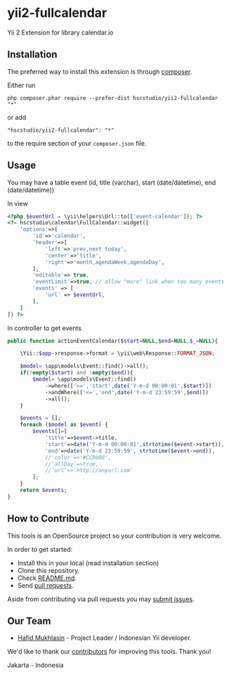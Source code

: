 # yii2-fullcalendar

Yii 2 Extension for library calendar.io

Installation
------------

The preferred way to install this extension is through [composer](http://getcomposer.org/download/).

Either run

```
php composer.phar require --prefer-dist hscstudio/yii2-fullcalendar "*"
```

or add

```
"hscstudio/yii2-fullcalendar": "*"
```

to the require section of your `composer.json` file.

Usage
-----

You may have a table event (id, title (varchar), start (date/datetime), end (date/datetime))

In view
```php	
<?php $eventUrl = \yii\helpers\Url::to(['event-calendar']); ?>
<?= hscstudio\calendar\FullCalendar::widget([
	'options'=>[
		'id'=>'calendar',
		'header'=>[
			'left'=>'prev,next today',
			'center'=>'title',
			'right'=>'month,agendaWeek,agendaDay',
		],
		'editable'=> true,
		'eventLimit'=>true, // allow "more" link when too many events
		'events' => [
			'url' => $eventUrl,
		],
	]
]) ?>
```

In controller to get events
```php
public function actionEventCalendar($start=NULL,$end=NULL,$_=NULL){

	\Yii::$app->response->format = \yii\web\Response::FORMAT_JSON;

	$model= \app\models\Event::find()->all();
	if(!empty($start) and !empty($end)){
		$model= \app\models\Event::find()
			->where(['>=','start',date('Y-m-d 00:00:01',$start)])
			->andWhere(['<=','end',date('Y-m-d 23:59:59',$end)])
			->all();
	}

	$events = [];
	foreach ($model as $event) {
		$events[]=[
			'title'=>$event->title,
			'start'=>date('Y-m-d 00:00:01',strtotime($event->start)),
			'end'=>date('Y-m-d 23:59:59', strtotime($event->end)),
			//'color'=>'#CC0000',
			//'allDay'=>true,
			//'url'=>'http://anyurl.com'
		];
	}
	return $events;
}
```

## How to Contribute

This tools is an OpenSource project so your contribution is very welcome.

In order to get started:

- Install this in your local (read installation section)
- Clone this repository.
- Check [README.md](README.md).
- Send [pull requests](https://github.com/hscstudio/yii2-calendar/pulls).

Aside from contributing via pull requests you may [submit issues](https://github.com/hscstudio/yii2-calendar/issues).

## Our Team

- [Hafid Mukhlasin](http://www.hafidmukhlasin.com) - Project Leader / Indonesian Yii developer.

We'd like to thank our [contributors](https://github.com/hscstudio/yii2-calendar/graphs/contributors) for improving
this tools. Thank you!

Jakarta - Indonesia
